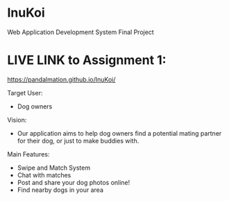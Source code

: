 # InuKoi
Web Application Development System Final Project

# LIVE LINK to Assignment 1:
https://pandalmation.github.io/InuKoi/

Target User:
- Dog owners

Vision: 
- Our application aims to help dog owners find a potential mating partner for their dog, or just to make buddies with. 

Main Features:
- Swipe and Match System
- Chat with matches 
- Post and share your dog photos online!
- Find nearby dogs in your area

